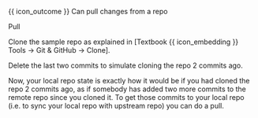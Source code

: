 <span id="prereqs"><panel src="../clone/unit-inElsewhere-asFlat.md" boilerplate header="{{ icon_prereq }} %%Tools → Git & GitHub → Clone%%" popup-url="{{ baseUrl }}/gitAndGithub/clone" /></span>

<span id="outcomes">{{ icon_outcome }} Can pull changes from a repo</span>

<span id="title">Pull</span>

<div id="body">

Clone the sample repo as explained in <trigger for="modal:clone-repository" trigger="click">[Textbook {{ icon_embedding }} Tools → Git & GitHub → Clone]</trigger>.

Delete the last two commits to simulate cloning the repo 2 commits ago.

<modal header="**Clone Repository**" id="modal:clone-repository">
  <include src="../clone/embed.md" boilerplate />
</modal>

<tabs>
  <tab header="SourceTree">
    <include src="./sourcetree_1.md" />
  </tab>
  <tab header="CLI">
    <include src="./cli_1.md" />
  </tab>
</tabs>

Now, your local repo state is exactly how it would be if you had cloned the repo 2 commits ago, as if somebody has added two more commits to the remote repo since you cloned it. To get those commits to your local repo (i.e. to sync your local repo with upstream repo) you can do a pull.

<tabs>
  <tab header="SourceTree">
    <include src="./sourcetree_2.md" />
  </tab>
  <tab header="CLI">
    <include src="./cli_2.md" />
  </tab>
</tabs>

</div>

<div id="extras">
</div>